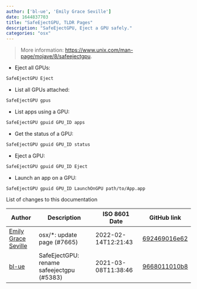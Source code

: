 ```yaml
---
author: ['bl-ue', 'Emily Grace Seville']
date: 1644837703
title: "SafeEjectGPU, TLDR Pages"
description: "SafeEjectGPU, Eject a GPU safely."
categories: "osx"
---
```

> More information: <https://www.unix.com/man-page/mojave/8/safeejectgpu>.

- Eject all GPUs:

```bash
SafeEjectGPU Eject
```

- List all GPUs attached:

```bash
SafeEjectGPU gpus
```

- List apps using a GPU:

```bash
SafeEjectGPU gpuid GPU_ID apps
```

- Get the status of a GPU:

```bash
SafeEjectGPU gpuid GPU_ID status
```

- Eject a GPU:

```bash
SafeEjectGPU gpuid GPU_ID Eject
```

- Launch an app on a GPU:

```bash
SafeEjectGPU gpuid GPU_ID LaunchOnGPU path/to/App.app
```
List of changes to this documentation


Author | Description | ISO 8601 Date | GitHub link
------|-----|-----|-----
[Emily Grace Seville](mailto:emilyseville7cf@gmail.com) | osx/*: update page (#7665) | 2022-02-14T12:21:43 | [692469016e62](https://github.com/tldr-pages/tldr/commit/692469016e62d4410ec92a8f29272e447046a0d2)
[bl-ue](mailto:54780737+bl-ue@users.noreply.github.com) | SafeEjectGPU: rename safeejectgpu (#5383) | 2021-03-08T11:38:46 | [9668011010b8](https://github.com/tldr-pages/tldr/commit/9668011010b863b072204ad5c62546867c8ff1ba)

